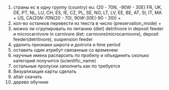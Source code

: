 1) страны ес в одну группу (country) eu: (20 - 70N, -90W - 30E) FR, UK, DE, PT, NL, LU, CH, ES, IE, CZ, PL, SE, NO, LT, LV, EE, BE, AT, SI, IT, MA + US, CA(20*N-70*N(20 - 70), 90*W-30*E(-90 - 30)) +
2) кол-во останков перевести из текста в число (preservation_mode) +
3) можно ли сгрупировать по питанию (diet) detritivore in deposit feeder и microcarnivore in carnivore diet: carnivore(microcarnivore), deposit feeder(detritivore), suspension feeder
4) удалить признаки широта и долгота и time period
5) оставить один атрибут связанные со временем 
6) научные имена распарсить по пробелу и объединить сколько категорий получится (scientific_name)
7) остальные пропуски заполнить как по требуется 
8) Визуализация карты сделать
9) altair скачать
10) дерево обучние